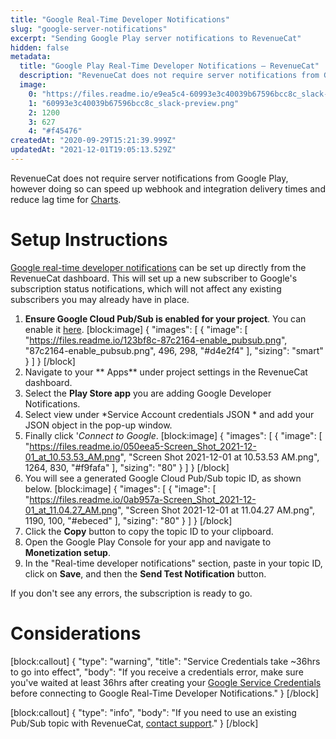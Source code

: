 ```yaml
---
title: "Google Real-Time Developer Notifications"
slug: "google-server-notifications"
excerpt: "Sending Google Play server notifications to RevenueCat"
hidden: false
metadata: 
  title: "Google Play Real-Time Developer Notifications – RevenueCat"
  description: "RevenueCat does not require server notifications from Google Play, however doing so can speed up webhook and integration delivery times and reduce lag time for Charts."
  image: 
    0: "https://files.readme.io/e9ea5c4-60993e3c40039b67596bcc8c_slack-preview.png"
    1: "60993e3c40039b67596bcc8c_slack-preview.png"
    2: 1200
    3: 627
    4: "#f45476"
createdAt: "2020-09-29T15:21:39.999Z"
updatedAt: "2021-12-01T19:05:13.529Z"
---
```

RevenueCat does not require server notifications from Google Play, however doing so can speed up webhook and integration delivery times and reduce lag time for [Charts](doc:charts).

# Setup Instructions

[Google real-time developer notifications](https://developer.android.com/google/play/billing/realtime_developer_notifications) can be set up directly from the RevenueCat dashboard. This will set up a new subscriber to Google's subscription status notifications, which will not affect any existing subscribers you may already have in place.

1. **Ensure Google Cloud Pub/Sub is enabled for your project**. You can enable it [here](https://console.cloud.google.com/flows/enableapi?apiid=pubsub).
[block:image]
{
  "images": [
    {
      "image": [
        "https://files.readme.io/123bf8c-87c2164-enable_pubsub.png",
        "87c2164-enable_pubsub.png",
        496,
        298,
        "#d4e2f4"
      ],
      "sizing": "smart"
    }
  ]
}
[/block]
2. Navigate to your ** Apps** under project settings in the RevenueCat dashboard.
3. Select the **Play Store app**  you are adding  Google Developer Notifications. 
4. Select view under *Service Account credentials JSON * and add your JSON object in the pop-up window. 
5.  Finally click '*Connect to Google*.
[block:image]
{
  "images": [
    {
      "image": [
        "https://files.readme.io/050eea5-Screen_Shot_2021-12-01_at_10.53.53_AM.png",
        "Screen Shot 2021-12-01 at 10.53.53 AM.png",
        1264,
        830,
        "#f9fafa"
      ],
      "sizing": "80"
    }
  ]
}
[/block]
4. You will see a generated Google Cloud Pub/Sub topic ID, as shown below.
[block:image]
{
  "images": [
    {
      "image": [
        "https://files.readme.io/0ab957a-Screen_Shot_2021-12-01_at_11.04.27_AM.png",
        "Screen Shot 2021-12-01 at 11.04.27 AM.png",
        1190,
        100,
        "#ebeced"
      ],
      "sizing": "80"
    }
  ]
}
[/block]
5. Click the **Copy** button to copy the topic ID to your clipboard.
6. Open the Google Play Console for your app and navigate to **Monetization setup**.
7. In the "Real-time developer notifications" section, paste in your topic ID, click on **Save**, and then the **Send Test Notification** button.

If you don't see any errors, the subscription is ready to go.

# Considerations
[block:callout]
{
  "type": "warning",
  "title": "Service Credentials take ~36hrs to go into effect",
  "body": "If you receive a credentials error, make sure you've waited at least 36hrs after creating your [Google Service Credentials](creating-play-service-credentials) before connecting to Google Real-Time Developer Notifications."
}
[/block]

[block:callout]
{
  "type": "info",
  "body": "If you need to use an existing Pub/Sub topic with RevenueCat, [contact support](https://support.revenuecat.com/)."
}
[/block]
